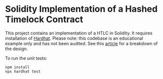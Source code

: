 # Solidity Implementation of a Hashed Timelock Contract

This project contains an implementation of a HTLC in Solidity. It requires installation of [Hardhat](https://hardhat.org/). Please note: this codebase is an educational example only and has not been audited. See this [article](https://medium.com/@huwgrano/exploring-htlcs-in-solidity-8f5cf6714bd6)
for a breakdown of the design.

To run the unit tests:

```
npm install
npx hardhat test
```

